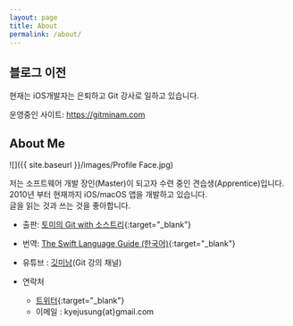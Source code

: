 ```yaml
---
layout: page
title: About
permalink: /about/
---
```


## 블로그 이전

현재는 iOS개발자는 은퇴하고 Git 강사로 일하고 있습니다.

운영중인 사이트: https://gitminam.com


## About Me

![]({{ site.baseurl }}/images/Profile Face.jpg)


저는 소프트웨어 개발 장인(Master)이 되고자 수련 중인 견습생(Apprentice)입니다.<br/>
2010년 부터 현재까지 iOS/macOS 앱을 개발하고 있습니다.<br/>
글을 읽는 것과 쓰는 것을 좋아합니다.<br/>

- 출판: [토미의 Git with 소스트리](https://jusung.github.io/토미의-Git-책소개/){:target="\_blank"}

- 번역: [The Swift Language Guide (한국어)](https://jusung.gitbook.io/the-swift-language-guide){:target="\_blank"}

- 유튜브 : [깃미남](https://www.youtube.com/channel/UCkV2Fu0Q_XD6Ck767vzQImA)(Git 강의 채널)

- 연락처
	- [트위터](http://twitter.com/kyejusung){:target="\_blank"}
	- 이메일  : kyejusung{at}gmail.com
